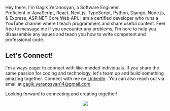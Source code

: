 Hey there, I'm Gagik Yeranosyan, a Software Engineer. <br>
Proficient in JavaScript, React, Next.js, TypeScript, Python, Django, Node.js, & Express, ASP.NET Core Web API.
I am a certified developer who runs a YouTube channel where I teach programmers and share useful content. Feel free to message me if you encounter any problems, I'm here to help you disassemble any issues and teach you how to write competent and professional code.

## Let's Connect!

I'm always eager to connect with like-minded individuals. If you share the same passion for coding and technology, let's team up and build something amazing together. Connect with me on [LinkedIn](https://www.linkedin.com/in/gagik-yeranosyan-244b50283/) . You can also reach out via email at [gagik.yeranosyan14@gmail.com](mailto:gagik.yeranosyan14@gmail.com).

Looking forward to connecting and creating together!

<p align="center">
  <a href="https://www.linkedin.com/in/gagik-yeranosyan-244b50283/" target="_blank">
     <img src="https://skillicons.dev/icons?i=html,css,js,react,redux,ts,cs,dotnet,py,django,sqlite,mysql,mongodb,prisma,babel,vite,sass,materialui,tailwind,bootstrap,figma,postman,netlify,vercel,nextjs,nodejs,github,git,visualstudio,vscode" target="_blank"/>
   </a>
  </a>
</p>


